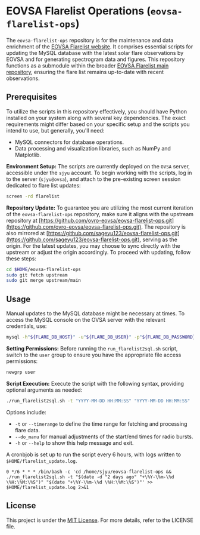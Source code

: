# EOVSA Flarelist Operations (`eovsa-flarelist-ops`)

The `eovsa-flarelist-ops` repository is for the maintenance and data enrichment of the [EOVSA Flarelist website](http://www.ovsa.njit.edu/flarelist). It comprises essential scripts for updating the MySQL database with the latest solar flare observations by EOVSA and for generating spectrogram data and figures. This repository functions as a submodule within the broader [EOVSA Flarelist main repository](https://github.com/ovro-eovsa/eovsa-flarelist), ensuring the flare list remains up-to-date with recent observations.

## Prerequisites

To utilize the scripts in this repository effectively, you should have Python installed on your system along with several key dependencies. The exact requirements might differ based on your specific setup and the scripts you intend to use, but generally, you'll need:

- MySQL connectors for database operations.
- Data processing and visualization libraries, such as NumPy and Matplotlib.

**Environment Setup:** The scripts are currently deployed on the `OVSA` server, accessible under the `sjyu` account. To begin working with the scripts, log in to the server (`sjyu@ovsa`), and attach to the pre-existing screen session dedicated to flare list updates:

```bash
screen -rd flarelist
```

**Repository Update:** To guarantee you are utilizing the most current iteration of the `eovsa-flarelist-ops` repository, make sure it aligns with the upstream repository at [https://github.com/ovro-eovsa/eovsa-flarelist-ops.git](https://github.com/ovro-eovsa/eovsa-flarelist-ops.git). The repository is also mirrored at [https://github.com/sageyu123/eovsa-flarelist-ops.git](https://github.com/sageyu123/eovsa-flarelist-ops.git), serving as the origin. For the latest updates, you may choose to sync directly with the upstream or adjust the origin accordingly. To proceed with updating, follow these steps:

```bash
cd $HOME/eovsa-flarelist-ops
sudo git fetch upstream
sudo git merge upstream/main
```

## Usage

Manual updates to the MySQL database might be necessary at times. To access the MySQL console on the OVSA server with the relevant credentials, use:

```bash
mysql -h"${FLARE_DB_HOST}" -u"${FLARE_DB_USER}" -p"${FLARE_DB_PASSWORD}"
```

**Setting Permissions:** Before running the `run_flarelist2sql.sh` script, switch to the `user` group to ensure you have the appropriate file access permissions:

```bash
newgrp user
```

**Script Execution:** Execute the script with the following syntax, providing optional arguments as needed:

```bash
./run_flarelist2sql.sh -t "YYYY-MM-DD HH:MM:SS" "YYYY-MM-DD HH:MM:SS"
```

Options include:
- `-t` or `--timerange` to define the time range for fetching and processing flare data.
- `--do_manu` for manual adjustments of the start/end times for radio bursts.
- `-h` or `--help` to show this help message and exit.

A cronbjob is set up to run the script every 6 hours, with logs written to `$HOME/flarelist_update.log`.
```crontab
0 */6 * * * /bin/bash -c 'cd /home/sjyu/eovsa-flarelist-ops && ./run_flarelist2sql.sh -t "$(date -d "2 days ago" "+\%Y-\%m-\%d \%H:\%M:\%S")" "$(date "+\%Y-\%m-\%d \%H:\%M:\%S")"' >> $HOME/flarelist_update.log 2>&1
```

## License

This project is under the [MIT License](LICENSE.md). For more details, refer to the LICENSE file.